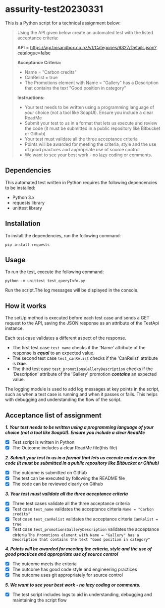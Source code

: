 # assurity-test20230331

This is a Python script for a technical assignment below:

> Using the API given below create an automated test with the listed acceptance criteria:
>
> **API** = https://api.tmsandbox.co.nz/v1/Categories/6327/Details.json?catalogue=false
>
> **Acceptance Criteria:**
> - Name = "Carbon credits"
> - CanRelist = true
> - The Promotions element with Name = "Gallery" has a Description that contains the text "Good position in category"
> 
> **Instructions:**
> - Your test needs to be written using a programming language of your choice (not a tool like SoapUI). Ensure you include a clear ReadMe
> - Submit your test to us in a format that lets us execute and review the code (it must be submitted in a public repository like Bitbucket or Github)
> - Your test must validate all the three acceptance criteria
> - Points will be awarded for meeting the criteria, style and the use of good practices and appropriate use of source control
> - We want to see your best work - no lazy coding or comments.


## Dependencies
This automated test written in Python requires the following depencencies to be installed:

* Python 3.x
* requests library
* unittest library


## Installation
To install the dependencies, run the following command:
```
pip install requests
```


## Usage
To run the test, execute the following command:
```
python -m unittest test_queryInfo.py
```
Run the script.The log messages will be displayed in the console.


## How it works
The setUp method is executed before each test case and sends a GET request to the API, saving the JSON response as an attribute of the TestApi instance.

Each test case validates a different aspect of the response. 
- The first test case `test_name` checks if the 'Name' attribute of the response is ***equal*** to an expected value. 
- The second test case `test_canRelist` checks if the 'CanRelist' attribute is ***true***. 
- The third test case `test_promotionsGalleryDescription` checks if the 'Description' attribute of the 'Gallery' promotion ***contains*** an expected value.

The logging module is used to add log messages at key points in the script, such as when a test case is running and when it passes or fails. This helps with debugging and understanding the flow of the script.

## Acceptance list of assignment
***1. Your test needs to be written using a programming language of your choice (not a tool like SoapUI). Ensure you include a clear ReadMe***
- [x] Test script is written in Python
- [x] The Outcome includes a clear ReadMe file(this file)

***2. Submit your test to us in a format that lets us execute and review the code (it must be submitted in a public repository like Bitbucket or Github)***
- [x] The outcome is submitted on Github
- [x] The test can be executed by following the README file
- [x] The code can be reviewed clearly on Github

***3. Your test must validate all the three acceptance criteria***
- [x] Three test cases validate all the three acceptance criteria
- [x] Test case `test_name` validates the acceptance cirteria `Name = "Carbon credits"`
- [x] Test case `test_canRelist` validates the acceptance cirteria `CanRelist = true`
- [x] Test case `test_promotionsGalleryDescription` validates the acceptance cirteria `The Promotions element with Name = "Gallery" has a Description that contains the text "Good position in category"`

***4. Points will be awarded for meeting the criteria, style and the use of good practices and appropriate use of source control***
- [x] The outcome meets the criteria
- [x] The outcome has good code style and engineering practices
- [x] The outcome uses git appropriately for source control 

***5. We want to see your best work - no lazy coding or comments.***
- [x] The test script includes logs to aid in understanding, debugging and maintaining the script flow
